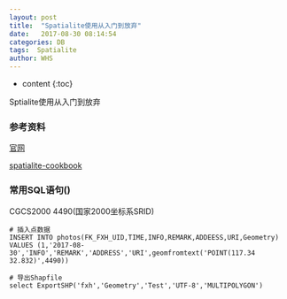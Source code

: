 ```yaml
---
layout: post
title:  "Spatialite使用从入门到放弃"
date:   2017-08-30 08:14:54
categories: DB
tags:  Spatialite
author: WHS
---
```


* content
{:toc}

Sptialite使用从入门到放弃





### 参考资料

[官网](http://www.gaia-gis.it/gaia-sins/)

[spatialite-cookbook](http://www.gaia-gis.it/gaia-sins/spatialite-cookbook/index.html)

### 常用SQL语句()

CGCS2000 4490(国家2000坐标系SRID)

```
# 插入点数据
INSERT INTO photos(FK_FXH_UID,TIME,INFO,REMARK,ADDEESS,URI,Geometry) VALUES (1,'2017-08-30','INFO','REMARK','ADDRESS','URI',geomfromtext('POINT(117.34 32.832)',4490))

# 导出Shapfile
select ExportSHP('fxh','Geometry','Test','UTF-8','MULTIPOLYGON')
```






